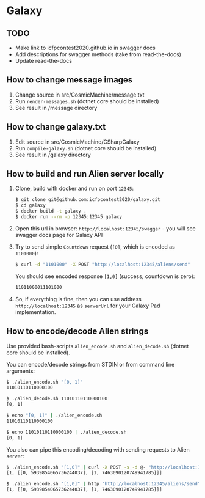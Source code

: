 # Galaxy

## TODO

* Make link to icfpcontest2020.github.io in swagger docs
* Add descriptions for swagger methods (take from read-the-docs)
* Update read-the-docs

## How to change message images

1. Change source in src/CosmicMachine/message.txt
2. Run `render-messages.sh` (dotnet core should be installed)
3. See result in /message directory
 
## How to change galaxy.txt

1. Edit source in src/CosmicMachine/CSharpGalaxy
2. Run `compile-galaxy.sh` (dotnet core should be installed)
3. See result in /galaxy directory

## How to build and run Alien server locally

1. Clone, build with docker and run on port `12345`:

   ```bash
   $ git clone git@github.com:icfpcontest2020/galaxy.git
   $ cd galaxy
   $ docker build -t galaxy .
   $ docker run --rm -p 12345:12345 galaxy
   ```

2. Open this url in browser: `http://localhost:12345/swagger` - you
   will see swagger docs page for Galaxy API
   
3. Try to send simple `Countdown` request (`[0]`, which is encoded as `1101000`):
   ```bash
   $ curl -d "1101000" -X POST "http://localhost:12345/aliens/send"
   ```
   
   You should see encoded response `[1,0]` (success, countdown is zero):
   ```bash
   11011000011101000
   ```    
   
4. So, if everything is fine, then you can use address `http://localhost:12345`
   as `serverUrl` for your Galaxy Pad implementation.
   
## How to encode/decode Alien strings

Use provided bash-scripts `alien_encode.sh` and `alien_decode.sh` (dotnet core should be installed).

You can encode/decode strings from STDIN or from command line arguments:
```bash
$ ./alien_encode.sh "[0, 1]"
11010110110000100

$ ./alien_decode.sh 11010110110000100
[0, 1]

$ echo "[0, 1]" | ./alien_encode.sh
11010110110000100

$ echo 11010110110000100 | ./alien_decode.sh
[0, 1]
```

You also can pipe this encoding/decoding with sending requests to Alien server:

```bash
$ ./alien_encode.sh "[1,0]" | curl -X POST -s -d @- "http://localhost:12345/aliens/send" | ./alien_decode.sh
[1, [[0, 5939854065736244037], [1, 7463090120749941785]]]

$ ./alien_encode.sh "[1,0]" | http "http://localhost:12345/aliens/send" | ./alien_decode.sh
[1, [[0, 5939854065736244037], [1, 7463090120749941785]]]
```
